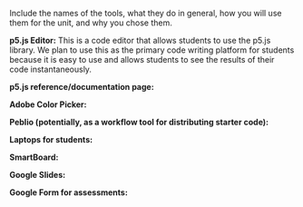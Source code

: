 Include the names of the tools, what they do in general, how you will use them for the unit, and why you chose them.

**p5.js Editor:** This is a code editor that allows students to use the p5.js library. We plan to use this as the primary code writing platform for students because it is easy to use and allows students to see the results of their code instantaneously.

**p5.js reference/documentation page:**

**Adobe Color Picker:**

**Peblio (potentially, as a workflow tool for distributing starter code):**

**Laptops for students:**

**SmartBoard:**

**Google Slides:**

**Google Form for assessments:**
